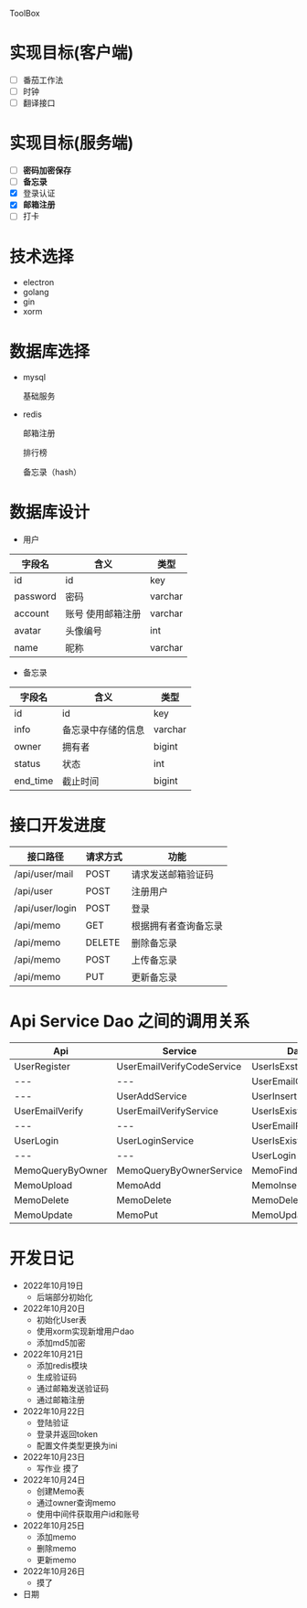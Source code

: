 ToolBox

# 实现目标(客户端)

- [ ] 番茄工作法
- [ ] 时钟
- [ ] 翻译接口

# 实现目标(服务端)

- [ ] **密码加密保存**
- [ ] **备忘录**
- [x] 登录认证
- [x] **邮箱注册**
- [ ] 打卡

# 技术选择

- electron
- golang
- gin
- xorm

# 数据库选择

- mysql

  基础服务

- redis

  邮箱注册

  排行榜

  备忘录（hash）



# 数据库设计

* 用户

| 字段名   | 含义              | 类型    |
| -------- | ----------------- | ------- |
| id       | id                | key     |
| password | 密码              | varchar |
| account  | 账号 使用邮箱注册 | varchar |
| avatar   | 头像编号          | int     |
| name     | 昵称              | varchar |

* 备忘录

| 字段名   | 含义               | 类型    |
| -------- | ------------------ | ------- |
| id       | id                 | key     |
| info     | 备忘录中存储的信息 | varchar |
| owner    | 拥有者             | bigint  |
| status   | 状态               | int     |
| end_time | 截止时间           | bigint  |




# 接口开发进度

| 接口路径        | 请求方式 | 功能                 |
| --------------- | -------- | -------------------- |
| /api/user/mail  | POST     | 请求发送邮箱验证码   |
| /api/user       | POST     | 注册用户             |
| /api/user/login | POST     | 登录                 |
| /api/memo       | GET      | 根据拥有者查询备忘录 |
| /api/memo       | DELETE   | 删除备忘录           |
| /api/memo       | POST     | 上传备忘录           |
| /api/memo       | PUT      | 更新备忘录           |



# Api Service Dao 之间的调用关系

| Api              | Service                    | Dao                |
| ---------------- | -------------------------- | ------------------ |
| UserRegister     | UserEmailVerifyCodeService | UserIsExst         |
| ---              | ---                        | UserEmailCodeGet   |
| ---              | UserAddService             | UserInsert         |
| UserEmailVerify  | UserEmailVerifyService     | UserIsExist        |
| ---              | ---                        | UserEmailRedisSave |
| UserLogin        | UserLoginService           | UserIsExist        |
| ---              | ---                        | UserLogin          |
| MemoQueryByOwner | MemoQueryByOwnerService    | MemoFindByOwner    |
| MemoUpload       | MemoAdd                    | MemoInsert         |
| MemoDelete       | MemoDelete                 | MemoDelete         |
| MemoUpdate       | MemoPut                    | MemoUpdate         |





# 开发日记

* 2022年10月19日 
  * 后端部分初始化
* 2022年10月20日
  * 初始化User表
  * 使用xorm实现新增用户dao
  * 添加md5加密
* 2022年10月21日
  * 添加redis模块
  * 生成验证码
  * 通过邮箱发送验证码
  * 通过邮箱注册
* 2022年10月22日
  * 登陆验证
  * 登录并返回token
  * 配置文件类型更换为ini
* 2022年10月23日
  * 写作业 摸了
* 2022年10月24日
  * 创建Memo表
  * 通过owner查询memo
  * 使用中间件获取用户id和账号
* 2022年10月25日
  * 添加memo
  * 删除memo
  * 更新memo
* 2022年10月26日
  * 摸了
* 日期

